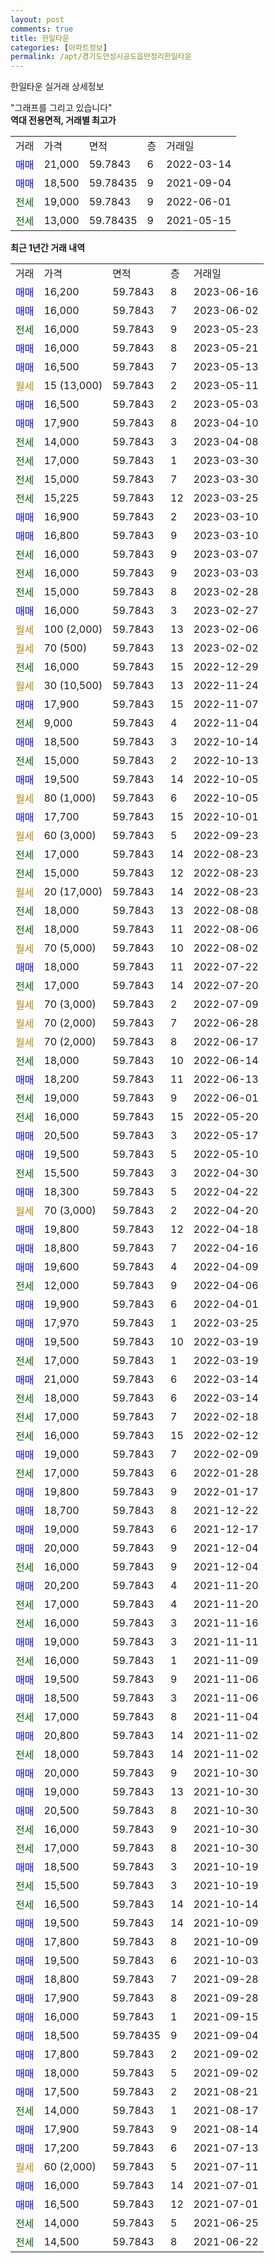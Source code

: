 ```yaml
---
layout: post
comments: true
title: 한일타운
categories: [아파트정보]
permalink: /apt/경기도안성시공도읍만정리한일타운
---
```


한일타운 실거래 상세정보

<script type="text/javascript">
  google.charts.load('current', {'packages':['line', 'corechart']});
  google.charts.setOnLoadCallback(drawChart);

  function drawChart() {
    var data = new google.visualization.DataTable();
    data.addColumn('date', '거래일');
    data.addColumn('number', "매매");
    data.addColumn('number', "전세");
    data.addColumn('number', "전매");

    data.addRows([[new Date(Date.parse("2023-06-16")), 16200, null, null], [new Date(Date.parse("2023-06-02")), 16000, null, null], [new Date(Date.parse("2023-05-23")), null, 16000, null], [new Date(Date.parse("2023-05-21")), 16000, null, null], [new Date(Date.parse("2023-05-13")), 16500, null, null], [new Date(Date.parse("2023-05-11")), null, null, null], [new Date(Date.parse("2023-05-03")), 16500, null, null], [new Date(Date.parse("2023-04-10")), 17900, null, null], [new Date(Date.parse("2023-04-08")), null, 14000, null], [new Date(Date.parse("2023-03-30")), null, 17000, null], [new Date(Date.parse("2023-03-30")), null, 15000, null], [new Date(Date.parse("2023-03-25")), null, 15225, null], [new Date(Date.parse("2023-03-10")), 16900, null, null], [new Date(Date.parse("2023-03-10")), 16800, null, null], [new Date(Date.parse("2023-03-07")), null, 16000, null], [new Date(Date.parse("2023-03-03")), null, 16000, null], [new Date(Date.parse("2023-02-28")), null, 15000, null], [new Date(Date.parse("2023-02-27")), 16000, null, null], [new Date(Date.parse("2023-02-06")), null, null, null], [new Date(Date.parse("2023-02-02")), null, null, null], [new Date(Date.parse("2022-12-29")), null, 16000, null], [new Date(Date.parse("2022-11-24")), null, null, null], [new Date(Date.parse("2022-11-07")), 17900, null, null], [new Date(Date.parse("2022-11-04")), null, 9000, null], [new Date(Date.parse("2022-10-14")), 18500, null, null], [new Date(Date.parse("2022-10-13")), null, 15000, null], [new Date(Date.parse("2022-10-05")), 19500, null, null], [new Date(Date.parse("2022-10-05")), null, null, null], [new Date(Date.parse("2022-10-01")), 17700, null, null], [new Date(Date.parse("2022-09-23")), null, null, null], [new Date(Date.parse("2022-08-23")), null, 17000, null], [new Date(Date.parse("2022-08-23")), null, 15000, null], [new Date(Date.parse("2022-08-23")), null, null, null], [new Date(Date.parse("2022-08-08")), null, 18000, null], [new Date(Date.parse("2022-08-06")), null, 18000, null], [new Date(Date.parse("2022-08-02")), null, null, null], [new Date(Date.parse("2022-07-22")), 18000, null, null], [new Date(Date.parse("2022-07-20")), null, 17000, null], [new Date(Date.parse("2022-07-09")), null, null, null], [new Date(Date.parse("2022-06-28")), null, null, null], [new Date(Date.parse("2022-06-17")), null, null, null], [new Date(Date.parse("2022-06-14")), null, 18000, null], [new Date(Date.parse("2022-06-13")), 18200, null, null], [new Date(Date.parse("2022-06-01")), null, 19000, null], [new Date(Date.parse("2022-05-20")), null, 16000, null], [new Date(Date.parse("2022-05-17")), 20500, null, null], [new Date(Date.parse("2022-05-10")), 19500, null, null], [new Date(Date.parse("2022-04-30")), null, 15500, null], [new Date(Date.parse("2022-04-22")), 18300, null, null], [new Date(Date.parse("2022-04-20")), null, null, null], [new Date(Date.parse("2022-04-18")), 19800, null, null], [new Date(Date.parse("2022-04-16")), 18800, null, null], [new Date(Date.parse("2022-04-09")), 19600, null, null], [new Date(Date.parse("2022-04-06")), null, 12000, null], [new Date(Date.parse("2022-04-01")), 19900, null, null], [new Date(Date.parse("2022-03-25")), 17970, null, null], [new Date(Date.parse("2022-03-19")), 19500, null, null], [new Date(Date.parse("2022-03-19")), null, 17000, null], [new Date(Date.parse("2022-03-14")), 21000, null, null], [new Date(Date.parse("2022-03-14")), null, 18000, null], [new Date(Date.parse("2022-02-18")), null, 17000, null], [new Date(Date.parse("2022-02-12")), null, 16000, null], [new Date(Date.parse("2022-02-09")), 19000, null, null], [new Date(Date.parse("2022-01-28")), null, 17000, null], [new Date(Date.parse("2022-01-17")), 19800, null, null], [new Date(Date.parse("2021-12-22")), 18700, null, null], [new Date(Date.parse("2021-12-17")), 19000, null, null], [new Date(Date.parse("2021-12-04")), 20000, null, null], [new Date(Date.parse("2021-12-04")), null, 16000, null], [new Date(Date.parse("2021-11-20")), 20200, null, null], [new Date(Date.parse("2021-11-20")), null, 17000, null], [new Date(Date.parse("2021-11-16")), null, 16000, null], [new Date(Date.parse("2021-11-11")), 19000, null, null], [new Date(Date.parse("2021-11-09")), null, 16000, null], [new Date(Date.parse("2021-11-06")), 19500, null, null], [new Date(Date.parse("2021-11-06")), 18500, null, null], [new Date(Date.parse("2021-11-04")), null, 17000, null], [new Date(Date.parse("2021-11-02")), 20800, null, null], [new Date(Date.parse("2021-11-02")), null, 18000, null], [new Date(Date.parse("2021-10-30")), 20000, null, null], [new Date(Date.parse("2021-10-30")), 19000, null, null], [new Date(Date.parse("2021-10-30")), 20500, null, null], [new Date(Date.parse("2021-10-30")), null, 16000, null], [new Date(Date.parse("2021-10-30")), null, 17000, null], [new Date(Date.parse("2021-10-19")), 18500, null, null], [new Date(Date.parse("2021-10-19")), null, 15500, null], [new Date(Date.parse("2021-10-14")), null, 16500, null], [new Date(Date.parse("2021-10-09")), 19500, null, null], [new Date(Date.parse("2021-10-09")), 17800, null, null], [new Date(Date.parse("2021-10-03")), 19500, null, null], [new Date(Date.parse("2021-09-28")), 18800, null, null], [new Date(Date.parse("2021-09-28")), 17900, null, null], [new Date(Date.parse("2021-09-15")), 16000, null, null], [new Date(Date.parse("2021-09-04")), 18500, null, null], [new Date(Date.parse("2021-09-02")), 17800, null, null], [new Date(Date.parse("2021-09-02")), 18000, null, null], [new Date(Date.parse("2021-08-21")), 17500, null, null], [new Date(Date.parse("2021-08-17")), null, 14000, null], [new Date(Date.parse("2021-08-14")), 17900, null, null], [new Date(Date.parse("2021-07-13")), 17200, null, null], [new Date(Date.parse("2021-07-11")), null, null, null], [new Date(Date.parse("2021-07-01")), 16000, null, null], [new Date(Date.parse("2021-07-01")), 16500, null, null], [new Date(Date.parse("2021-06-25")), null, 14000, null], [new Date(Date.parse("2021-06-22")), null, 14500, null]]);

    var options = {
      hAxis: {
        format: 'yyyy/MM/dd'
      },    
      lineWidth: 0,
      pointsVisible: true,    
      title: '최근 1년간 유형별 실거래가 분포',
      legend: { position: 'bottom' }
    };

    var formatter = new google.visualization.NumberFormat({pattern:'###,###'} );
    formatter.format(data, 1);
    formatter.format(data, 2);
    
    setTimeout(function() {
        var chart = new google.visualization.LineChart(document.getElementById('columnchart_material'));
        chart.draw(data, (options));
        document.getElementById('loading').style.display = 'none';
    }, 200);
  }
</script>


<div id="loading" style="z-index:20; display: block; margin-left: 0px">"그래프를 그리고 있습니다"</div>
<div id="columnchart_material" style="width: 95%; margin-left: 0px; display: block"></div>
<!-- contents start -->
<b>역대 전용면적, 거래별 최고가</b>
<table class="sortable">
    <tr>
      <td>거래</td>
      <td>가격</td>
      <td>면적</td>
      <td>층</td>
      <td>거래일</td>
    </tr>
        <tr>
          <td><a style="color: blue">매매</a></td>
          <td>21,000</td>
          <td>59.7843</td>
          <td>6</td>
          <td>2022-03-14</td>
        </tr>            <tr>
          <td><a style="color: blue">매매</a></td>
          <td>18,500</td>
          <td>59.78435</td>
          <td>9</td>
          <td>2021-09-04</td>
        </tr>        
        <tr>
              <td><a style="color: darkgreen">전세</a></td>
              <td>19,000</td>
              <td>59.7843</td>
              <td>9</td>
              <td>2022-06-01</td>
            </tr>            <tr>
              <td><a style="color: darkgreen">전세</a></td>
              <td>13,000</td>
              <td>59.78435</td>
              <td>9</td>
              <td>2021-05-15</td>
            </tr>        
    
</table>

<b>최근 1년간 거래 내역</b>

<table class="sortable">
    <tr>
      <td>거래</td>
      <td>가격</td>
      <td>면적</td>
      <td>층</td>
      <td>거래일</td>
    </tr>
    <tr>
      <td><a style="color: blue">매매</a></td>
      <td>16,200</td>
      <td>59.7843</td>
      <td>8</td>
      <td>2023-06-16</td>
    </tr>          <tr>
      <td><a style="color: blue">매매</a></td>
      <td>16,000</td>
      <td>59.7843</td>
      <td>7</td>
      <td>2023-06-02</td>
    </tr>          <tr>
      <td><a style="color: darkgreen">전세</a></td>
      <td>16,000</td>
      <td>59.7843</td>
      <td>9</td>
      <td>2023-05-23</td>
    </tr>          <tr>
      <td><a style="color: blue">매매</a></td>
      <td>16,000</td>
      <td>59.7843</td>
      <td>8</td>
      <td>2023-05-21</td>
    </tr>          <tr>
      <td><a style="color: blue">매매</a></td>
      <td>16,500</td>
      <td>59.7843</td>
      <td>7</td>
      <td>2023-05-13</td>
    </tr>          <tr>
      <td><a style="color: darkgoldenrod">월세</a></td>
      <td>15 (13,000)</td>
      <td>59.7843</td>
      <td>2</td>
      <td>2023-05-11</td>
    </tr>          <tr>
      <td><a style="color: blue">매매</a></td>
      <td>16,500</td>
      <td>59.7843</td>
      <td>2</td>
      <td>2023-05-03</td>
    </tr>          <tr>
      <td><a style="color: blue">매매</a></td>
      <td>17,900</td>
      <td>59.7843</td>
      <td>8</td>
      <td>2023-04-10</td>
    </tr>          <tr>
      <td><a style="color: darkgreen">전세</a></td>
      <td>14,000</td>
      <td>59.7843</td>
      <td>3</td>
      <td>2023-04-08</td>
    </tr>          <tr>
      <td><a style="color: darkgreen">전세</a></td>
      <td>17,000</td>
      <td>59.7843</td>
      <td>1</td>
      <td>2023-03-30</td>
    </tr>          <tr>
      <td><a style="color: darkgreen">전세</a></td>
      <td>15,000</td>
      <td>59.7843</td>
      <td>7</td>
      <td>2023-03-30</td>
    </tr>          <tr>
      <td><a style="color: darkgreen">전세</a></td>
      <td>15,225</td>
      <td>59.7843</td>
      <td>12</td>
      <td>2023-03-25</td>
    </tr>          <tr>
      <td><a style="color: blue">매매</a></td>
      <td>16,900</td>
      <td>59.7843</td>
      <td>2</td>
      <td>2023-03-10</td>
    </tr>          <tr>
      <td><a style="color: blue">매매</a></td>
      <td>16,800</td>
      <td>59.7843</td>
      <td>9</td>
      <td>2023-03-10</td>
    </tr>          <tr>
      <td><a style="color: darkgreen">전세</a></td>
      <td>16,000</td>
      <td>59.7843</td>
      <td>9</td>
      <td>2023-03-07</td>
    </tr>          <tr>
      <td><a style="color: darkgreen">전세</a></td>
      <td>16,000</td>
      <td>59.7843</td>
      <td>9</td>
      <td>2023-03-03</td>
    </tr>          <tr>
      <td><a style="color: darkgreen">전세</a></td>
      <td>15,000</td>
      <td>59.7843</td>
      <td>8</td>
      <td>2023-02-28</td>
    </tr>          <tr>
      <td><a style="color: blue">매매</a></td>
      <td>16,000</td>
      <td>59.7843</td>
      <td>3</td>
      <td>2023-02-27</td>
    </tr>          <tr>
      <td><a style="color: darkgoldenrod">월세</a></td>
      <td>100 (2,000)</td>
      <td>59.7843</td>
      <td>13</td>
      <td>2023-02-06</td>
    </tr>          <tr>
      <td><a style="color: darkgoldenrod">월세</a></td>
      <td>70 (500)</td>
      <td>59.7843</td>
      <td>13</td>
      <td>2023-02-02</td>
    </tr>          <tr>
      <td><a style="color: darkgreen">전세</a></td>
      <td>16,000</td>
      <td>59.7843</td>
      <td>15</td>
      <td>2022-12-29</td>
    </tr>          <tr>
      <td><a style="color: darkgoldenrod">월세</a></td>
      <td>30 (10,500)</td>
      <td>59.7843</td>
      <td>13</td>
      <td>2022-11-24</td>
    </tr>          <tr>
      <td><a style="color: blue">매매</a></td>
      <td>17,900</td>
      <td>59.7843</td>
      <td>15</td>
      <td>2022-11-07</td>
    </tr>          <tr>
      <td><a style="color: darkgreen">전세</a></td>
      <td>9,000</td>
      <td>59.7843</td>
      <td>4</td>
      <td>2022-11-04</td>
    </tr>          <tr>
      <td><a style="color: blue">매매</a></td>
      <td>18,500</td>
      <td>59.7843</td>
      <td>3</td>
      <td>2022-10-14</td>
    </tr>          <tr>
      <td><a style="color: darkgreen">전세</a></td>
      <td>15,000</td>
      <td>59.7843</td>
      <td>2</td>
      <td>2022-10-13</td>
    </tr>          <tr>
      <td><a style="color: blue">매매</a></td>
      <td>19,500</td>
      <td>59.7843</td>
      <td>14</td>
      <td>2022-10-05</td>
    </tr>          <tr>
      <td><a style="color: darkgoldenrod">월세</a></td>
      <td>80 (1,000)</td>
      <td>59.7843</td>
      <td>6</td>
      <td>2022-10-05</td>
    </tr>          <tr>
      <td><a style="color: blue">매매</a></td>
      <td>17,700</td>
      <td>59.7843</td>
      <td>15</td>
      <td>2022-10-01</td>
    </tr>          <tr>
      <td><a style="color: darkgoldenrod">월세</a></td>
      <td>60 (3,000)</td>
      <td>59.7843</td>
      <td>5</td>
      <td>2022-09-23</td>
    </tr>          <tr>
      <td><a style="color: darkgreen">전세</a></td>
      <td>17,000</td>
      <td>59.7843</td>
      <td>14</td>
      <td>2022-08-23</td>
    </tr>          <tr>
      <td><a style="color: darkgreen">전세</a></td>
      <td>15,000</td>
      <td>59.7843</td>
      <td>12</td>
      <td>2022-08-23</td>
    </tr>          <tr>
      <td><a style="color: darkgoldenrod">월세</a></td>
      <td>20 (17,000)</td>
      <td>59.7843</td>
      <td>14</td>
      <td>2022-08-23</td>
    </tr>          <tr>
      <td><a style="color: darkgreen">전세</a></td>
      <td>18,000</td>
      <td>59.7843</td>
      <td>13</td>
      <td>2022-08-08</td>
    </tr>          <tr>
      <td><a style="color: darkgreen">전세</a></td>
      <td>18,000</td>
      <td>59.7843</td>
      <td>11</td>
      <td>2022-08-06</td>
    </tr>          <tr>
      <td><a style="color: darkgoldenrod">월세</a></td>
      <td>70 (5,000)</td>
      <td>59.7843</td>
      <td>10</td>
      <td>2022-08-02</td>
    </tr>          <tr>
      <td><a style="color: blue">매매</a></td>
      <td>18,000</td>
      <td>59.7843</td>
      <td>11</td>
      <td>2022-07-22</td>
    </tr>          <tr>
      <td><a style="color: darkgreen">전세</a></td>
      <td>17,000</td>
      <td>59.7843</td>
      <td>14</td>
      <td>2022-07-20</td>
    </tr>          <tr>
      <td><a style="color: darkgoldenrod">월세</a></td>
      <td>70 (3,000)</td>
      <td>59.7843</td>
      <td>2</td>
      <td>2022-07-09</td>
    </tr>          <tr>
      <td><a style="color: darkgoldenrod">월세</a></td>
      <td>70 (2,000)</td>
      <td>59.7843</td>
      <td>7</td>
      <td>2022-06-28</td>
    </tr>          <tr>
      <td><a style="color: darkgoldenrod">월세</a></td>
      <td>70 (2,000)</td>
      <td>59.7843</td>
      <td>8</td>
      <td>2022-06-17</td>
    </tr>          <tr>
      <td><a style="color: darkgreen">전세</a></td>
      <td>18,000</td>
      <td>59.7843</td>
      <td>10</td>
      <td>2022-06-14</td>
    </tr>          <tr>
      <td><a style="color: blue">매매</a></td>
      <td>18,200</td>
      <td>59.7843</td>
      <td>11</td>
      <td>2022-06-13</td>
    </tr>          <tr>
      <td><a style="color: darkgreen">전세</a></td>
      <td>19,000</td>
      <td>59.7843</td>
      <td>9</td>
      <td>2022-06-01</td>
    </tr>          <tr>
      <td><a style="color: darkgreen">전세</a></td>
      <td>16,000</td>
      <td>59.7843</td>
      <td>15</td>
      <td>2022-05-20</td>
    </tr>          <tr>
      <td><a style="color: blue">매매</a></td>
      <td>20,500</td>
      <td>59.7843</td>
      <td>3</td>
      <td>2022-05-17</td>
    </tr>          <tr>
      <td><a style="color: blue">매매</a></td>
      <td>19,500</td>
      <td>59.7843</td>
      <td>5</td>
      <td>2022-05-10</td>
    </tr>          <tr>
      <td><a style="color: darkgreen">전세</a></td>
      <td>15,500</td>
      <td>59.7843</td>
      <td>3</td>
      <td>2022-04-30</td>
    </tr>          <tr>
      <td><a style="color: blue">매매</a></td>
      <td>18,300</td>
      <td>59.7843</td>
      <td>5</td>
      <td>2022-04-22</td>
    </tr>          <tr>
      <td><a style="color: darkgoldenrod">월세</a></td>
      <td>70 (3,000)</td>
      <td>59.7843</td>
      <td>2</td>
      <td>2022-04-20</td>
    </tr>          <tr>
      <td><a style="color: blue">매매</a></td>
      <td>19,800</td>
      <td>59.7843</td>
      <td>12</td>
      <td>2022-04-18</td>
    </tr>          <tr>
      <td><a style="color: blue">매매</a></td>
      <td>18,800</td>
      <td>59.7843</td>
      <td>7</td>
      <td>2022-04-16</td>
    </tr>          <tr>
      <td><a style="color: blue">매매</a></td>
      <td>19,600</td>
      <td>59.7843</td>
      <td>4</td>
      <td>2022-04-09</td>
    </tr>          <tr>
      <td><a style="color: darkgreen">전세</a></td>
      <td>12,000</td>
      <td>59.7843</td>
      <td>9</td>
      <td>2022-04-06</td>
    </tr>          <tr>
      <td><a style="color: blue">매매</a></td>
      <td>19,900</td>
      <td>59.7843</td>
      <td>6</td>
      <td>2022-04-01</td>
    </tr>          <tr>
      <td><a style="color: blue">매매</a></td>
      <td>17,970</td>
      <td>59.7843</td>
      <td>1</td>
      <td>2022-03-25</td>
    </tr>          <tr>
      <td><a style="color: blue">매매</a></td>
      <td>19,500</td>
      <td>59.7843</td>
      <td>10</td>
      <td>2022-03-19</td>
    </tr>          <tr>
      <td><a style="color: darkgreen">전세</a></td>
      <td>17,000</td>
      <td>59.7843</td>
      <td>1</td>
      <td>2022-03-19</td>
    </tr>          <tr>
      <td><a style="color: blue">매매</a></td>
      <td>21,000</td>
      <td>59.7843</td>
      <td>6</td>
      <td>2022-03-14</td>
    </tr>          <tr>
      <td><a style="color: darkgreen">전세</a></td>
      <td>18,000</td>
      <td>59.7843</td>
      <td>6</td>
      <td>2022-03-14</td>
    </tr>          <tr>
      <td><a style="color: darkgreen">전세</a></td>
      <td>17,000</td>
      <td>59.7843</td>
      <td>7</td>
      <td>2022-02-18</td>
    </tr>          <tr>
      <td><a style="color: darkgreen">전세</a></td>
      <td>16,000</td>
      <td>59.7843</td>
      <td>15</td>
      <td>2022-02-12</td>
    </tr>          <tr>
      <td><a style="color: blue">매매</a></td>
      <td>19,000</td>
      <td>59.7843</td>
      <td>7</td>
      <td>2022-02-09</td>
    </tr>          <tr>
      <td><a style="color: darkgreen">전세</a></td>
      <td>17,000</td>
      <td>59.7843</td>
      <td>6</td>
      <td>2022-01-28</td>
    </tr>          <tr>
      <td><a style="color: blue">매매</a></td>
      <td>19,800</td>
      <td>59.7843</td>
      <td>9</td>
      <td>2022-01-17</td>
    </tr>          <tr>
      <td><a style="color: blue">매매</a></td>
      <td>18,700</td>
      <td>59.7843</td>
      <td>8</td>
      <td>2021-12-22</td>
    </tr>          <tr>
      <td><a style="color: blue">매매</a></td>
      <td>19,000</td>
      <td>59.7843</td>
      <td>6</td>
      <td>2021-12-17</td>
    </tr>          <tr>
      <td><a style="color: blue">매매</a></td>
      <td>20,000</td>
      <td>59.7843</td>
      <td>9</td>
      <td>2021-12-04</td>
    </tr>          <tr>
      <td><a style="color: darkgreen">전세</a></td>
      <td>16,000</td>
      <td>59.7843</td>
      <td>9</td>
      <td>2021-12-04</td>
    </tr>          <tr>
      <td><a style="color: blue">매매</a></td>
      <td>20,200</td>
      <td>59.7843</td>
      <td>4</td>
      <td>2021-11-20</td>
    </tr>          <tr>
      <td><a style="color: darkgreen">전세</a></td>
      <td>17,000</td>
      <td>59.7843</td>
      <td>4</td>
      <td>2021-11-20</td>
    </tr>          <tr>
      <td><a style="color: darkgreen">전세</a></td>
      <td>16,000</td>
      <td>59.7843</td>
      <td>3</td>
      <td>2021-11-16</td>
    </tr>          <tr>
      <td><a style="color: blue">매매</a></td>
      <td>19,000</td>
      <td>59.7843</td>
      <td>3</td>
      <td>2021-11-11</td>
    </tr>          <tr>
      <td><a style="color: darkgreen">전세</a></td>
      <td>16,000</td>
      <td>59.7843</td>
      <td>1</td>
      <td>2021-11-09</td>
    </tr>          <tr>
      <td><a style="color: blue">매매</a></td>
      <td>19,500</td>
      <td>59.7843</td>
      <td>9</td>
      <td>2021-11-06</td>
    </tr>          <tr>
      <td><a style="color: blue">매매</a></td>
      <td>18,500</td>
      <td>59.7843</td>
      <td>3</td>
      <td>2021-11-06</td>
    </tr>          <tr>
      <td><a style="color: darkgreen">전세</a></td>
      <td>17,000</td>
      <td>59.7843</td>
      <td>8</td>
      <td>2021-11-04</td>
    </tr>          <tr>
      <td><a style="color: blue">매매</a></td>
      <td>20,800</td>
      <td>59.7843</td>
      <td>14</td>
      <td>2021-11-02</td>
    </tr>          <tr>
      <td><a style="color: darkgreen">전세</a></td>
      <td>18,000</td>
      <td>59.7843</td>
      <td>14</td>
      <td>2021-11-02</td>
    </tr>          <tr>
      <td><a style="color: blue">매매</a></td>
      <td>20,000</td>
      <td>59.7843</td>
      <td>9</td>
      <td>2021-10-30</td>
    </tr>          <tr>
      <td><a style="color: blue">매매</a></td>
      <td>19,000</td>
      <td>59.7843</td>
      <td>13</td>
      <td>2021-10-30</td>
    </tr>          <tr>
      <td><a style="color: blue">매매</a></td>
      <td>20,500</td>
      <td>59.7843</td>
      <td>8</td>
      <td>2021-10-30</td>
    </tr>          <tr>
      <td><a style="color: darkgreen">전세</a></td>
      <td>16,000</td>
      <td>59.7843</td>
      <td>9</td>
      <td>2021-10-30</td>
    </tr>          <tr>
      <td><a style="color: darkgreen">전세</a></td>
      <td>17,000</td>
      <td>59.7843</td>
      <td>8</td>
      <td>2021-10-30</td>
    </tr>          <tr>
      <td><a style="color: blue">매매</a></td>
      <td>18,500</td>
      <td>59.7843</td>
      <td>3</td>
      <td>2021-10-19</td>
    </tr>          <tr>
      <td><a style="color: darkgreen">전세</a></td>
      <td>15,500</td>
      <td>59.7843</td>
      <td>3</td>
      <td>2021-10-19</td>
    </tr>          <tr>
      <td><a style="color: darkgreen">전세</a></td>
      <td>16,500</td>
      <td>59.7843</td>
      <td>14</td>
      <td>2021-10-14</td>
    </tr>          <tr>
      <td><a style="color: blue">매매</a></td>
      <td>19,500</td>
      <td>59.7843</td>
      <td>14</td>
      <td>2021-10-09</td>
    </tr>          <tr>
      <td><a style="color: blue">매매</a></td>
      <td>17,800</td>
      <td>59.7843</td>
      <td>8</td>
      <td>2021-10-09</td>
    </tr>          <tr>
      <td><a style="color: blue">매매</a></td>
      <td>19,500</td>
      <td>59.7843</td>
      <td>6</td>
      <td>2021-10-03</td>
    </tr>          <tr>
      <td><a style="color: blue">매매</a></td>
      <td>18,800</td>
      <td>59.7843</td>
      <td>7</td>
      <td>2021-09-28</td>
    </tr>          <tr>
      <td><a style="color: blue">매매</a></td>
      <td>17,900</td>
      <td>59.7843</td>
      <td>8</td>
      <td>2021-09-28</td>
    </tr>          <tr>
      <td><a style="color: blue">매매</a></td>
      <td>16,000</td>
      <td>59.7843</td>
      <td>1</td>
      <td>2021-09-15</td>
    </tr>          <tr>
      <td><a style="color: blue">매매</a></td>
      <td>18,500</td>
      <td>59.78435</td>
      <td>9</td>
      <td>2021-09-04</td>
    </tr>          <tr>
      <td><a style="color: blue">매매</a></td>
      <td>17,800</td>
      <td>59.7843</td>
      <td>2</td>
      <td>2021-09-02</td>
    </tr>          <tr>
      <td><a style="color: blue">매매</a></td>
      <td>18,000</td>
      <td>59.7843</td>
      <td>5</td>
      <td>2021-09-02</td>
    </tr>          <tr>
      <td><a style="color: blue">매매</a></td>
      <td>17,500</td>
      <td>59.7843</td>
      <td>2</td>
      <td>2021-08-21</td>
    </tr>          <tr>
      <td><a style="color: darkgreen">전세</a></td>
      <td>14,000</td>
      <td>59.7843</td>
      <td>1</td>
      <td>2021-08-17</td>
    </tr>          <tr>
      <td><a style="color: blue">매매</a></td>
      <td>17,900</td>
      <td>59.7843</td>
      <td>9</td>
      <td>2021-08-14</td>
    </tr>          <tr>
      <td><a style="color: blue">매매</a></td>
      <td>17,200</td>
      <td>59.7843</td>
      <td>6</td>
      <td>2021-07-13</td>
    </tr>          <tr>
      <td><a style="color: darkgoldenrod">월세</a></td>
      <td>60 (2,000)</td>
      <td>59.7843</td>
      <td>5</td>
      <td>2021-07-11</td>
    </tr>          <tr>
      <td><a style="color: blue">매매</a></td>
      <td>16,000</td>
      <td>59.7843</td>
      <td>14</td>
      <td>2021-07-01</td>
    </tr>          <tr>
      <td><a style="color: blue">매매</a></td>
      <td>16,500</td>
      <td>59.7843</td>
      <td>12</td>
      <td>2021-07-01</td>
    </tr>          <tr>
      <td><a style="color: darkgreen">전세</a></td>
      <td>14,000</td>
      <td>59.7843</td>
      <td>5</td>
      <td>2021-06-25</td>
    </tr>          <tr>
      <td><a style="color: darkgreen">전세</a></td>
      <td>14,500</td>
      <td>59.7843</td>
      <td>8</td>
      <td>2021-06-22</td>
    </tr>      </table>
<!-- contents end -->    


